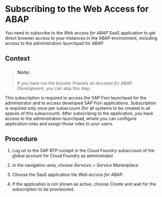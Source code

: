 <!-- loio98928b0941294c74b946cdcefca9b047 -->

# Subscribing to the Web Access for ABAP

You need to subscribe to the *Web access for ABAP* SaaS application to get direct browser access to your instances in the ABAP environment, including access to the administration launchpad for ABAP.



<a name="loio98928b0941294c74b946cdcefca9b047__context_zrm_qcn_q2b"/>

## Context

> ### Note:  
> If you have run the booster *Prepare an Account for ABAP Development*, you can skip this step.

This subscription is required to access the SAP Fiori launchpad for the administrator and to access developed SAP Fiori applications. Subscription is required only once per subaccount \(for all systems to be created in all spaces of this subaccount\). After subscribing to the application, you have access to the administration launchpad, where you can configure application roles and assign those roles to your users.



## Procedure

1.  Log on to the SAP BTP cockpit in the Cloud Foundry subaccount of the global account for Cloud Foundry as administrator.

2.  In the navigation area, choose *Services* \> *Service Marketplace*.

3.  Choose the SaaS application tile *Web access for ABAP*.

4.  If the application is not shown as active, choose *Create* and wait for the subscription to be provisioned.


